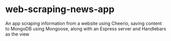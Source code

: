 # web-scraping-news-app
An app scraping information from a website using Cheerio, saving content to MongoDB using Mongoose, along with an Express server and Handlebars as the view
